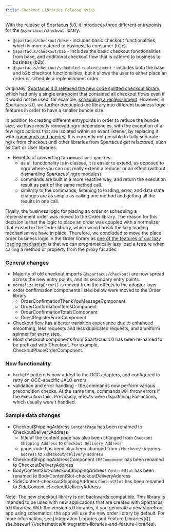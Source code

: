 ```yaml
---
title: Checkout Libraries Release Notes
---
```


With the release of Spartacus 5.0, it introduces three different entrypoints for the `@spartacus/checkout` library:

- `@spartacus/checkout/base` - includes basic checkout functionalities, which is more catered to business to consumer (b2c).
- `@spartacus/checkout/b2b` - includes the basic checkout functionalities from base, and additional checkout flow that is catered to business to business (b2b).
- `@spartacus/checkout/scheduled-replenishment` - includes both the base and b2b checkout functionalities, but it allows the user to either place an order or schedule a replenishment order.

Originally, [Spartacus 4.0 released the new code splitted checkout library](https://sap.github.io/spartacus-docs/technical-changes-version-4/#new-checkout-library), which had only a single entrypoint that contained all checkout flows even if it would not be used, for example, [scheduling a replenishment](https://sap.github.io/spartacus-docs/scheduled-replenishment/#setting-up-a-replenishment-order). However, in Spartacus 5.0, we further decoupled the library into different business logic features in order to have a smaller bundle size.

In addition to creating different entrypoints in order to reduce the bundle size, we have mostly removed ngrx dependencies, with the exception of a few ngrx actions that are isolated within an event listener, by replacing it with [commands and queries](https://sap.github.io/spartacus-docs/commands-and-queries/#page-title). It is currently not possible to fully separate ngrx from checkout until other libraries from Spartacus get refactored, such as Cart or User libraries.

- Benefits of converting to `command and queries`:
  - as all functionality is in classes, it is easier to extend, as opposed to ngrx where you can not really extend a reducer or an effect (without dismantling Spartacus' ngrx modules)
  - commands are built in a more reactive way, and return the execution result as part of the same method call.
  - similarly to the commands, listening to loading, error, and data state changes are as simple as calling one method and getting all the results in one call.

Finally, the business logic for placing an order or scheduling a replenishment order was moved to the Order library. The reason for this decision is that the logic to place an order was coupled with a normalizer that existed in the Order library, which would break the lazy loading mechanism we have in place. Therefore, we concluded to move the place order business logic in the Order library as [one of the features of our lazy loading mechanism](https://sap.github.io/spartacus-docs/lazy-loading-guide/#exposing-smart-proxy-facades-from-lazy-loaded-features) is that we can programatically lazy load a feature when calling a method or property from the proxy facades.

### General changes

- Majority of old checkout imports (`@spartacus/checkout`) are now spread across the new entry points, and its secondary entry points.
- `normalizeHttpError()` is moved from the effects to the adapter layer
- order confirmation components listed below were moved to the Order library
  - OrderConfirmationThankYouMessageComponent
  - OrderConfirmationItemsComponent
  - OrderConfirmationTotalsComponent
  - GuestRegisterFormComponent
- Checkout flow has a better transition experience due to enhanced smoothing, less requests and less duplicated requests, and a uniform spinner for every step.
- Most checkout components from Spartacus 4.0 has been re-named to be prefixed with Checkout. For example, CheckoutPlaceOrderComponent.

### New functionality

- `backOff` pattern is now added to the OCC adapters, and configured to retry on OCC-specific JALO errors.
- validation and error handling - the commands now perform various precondition checks. At the same time, commands will throw errors if the execution fails. Previously, effects were dispatching Fail actions, which usually were't handled.

### Sample data changes

- CheckoutShippingAddress `ContentPage` has been renamed to CheckoutDeliveryAddress
  - title of the content page has also been changed from `Checkout Shipping Address` to `Checkout Delivery Address`
  - page route has been also been changed from `/checkout/shipping-address` to `/checkout/delivery-address`
- CheckoutShippingAddressComponent `CMSComponent` has been renamed to CheckoutDeliveryAddress
- BodyContentSlot-checkoutShippingAddress `ContentSlot` has been renamed to BodyContentSlot-checkoutDeliveryAddress
- SideContent-checkoutShippingAddress `ContentSlot` has been renamed to SideContent-checkoutDeliveryAddress

Note: The new checkout library is not backwards compatible. This library is intended to be used with new applications that are created with Spartacus 5.0 libraries. With the version 5.0 libraries, if you generate a new storefront app using schematics, the app will use the new order library by default. For more information, see [Integration Libraries and Feature Libraries]({{ site.baseurl }}/schematics/#integration-libraries-and-feature-libraries).
